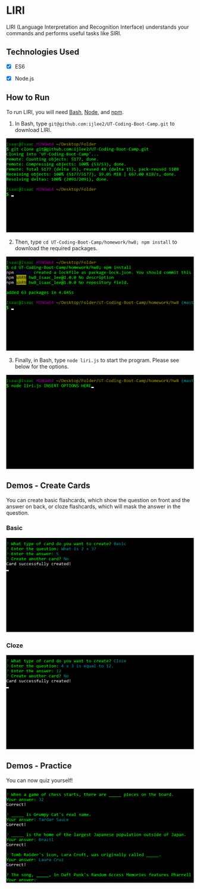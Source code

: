 # LIRI 
LIRI (Language Interpretation and Recognition Interface) understands your commands and performs useful tasks like SIRI.


## Technologies Used
- [x] ES6

- [x] Node.js


## How to Run
To run LIRI, you will need [Bash](https://git-scm.com/downloads/), [Node](https://nodejs.org/en/), and [npm](https://www.npmjs.com/get-npm?utm_source=house&utm_medium=homepage&utm_campaign=free%20orgs&utm_term=Install%20npm).

1. In Bash, type `git@github.com:ijlee2/UT-Coding-Boot-Camp.git` to download LIRI.

![How to Run: Step 1](images/how_to_run_step1.png?raw=true)

2. Then, type `cd UT-Coding-Boot-Camp/homework/hw8; npm install` to download the required packages.

![How to Run: Step 2](images/how_to_run_step2.png?raw=true)

3. Finally, in Bash, type `node liri.js` to start the program. Please see below for the options.

![How to Run: Step 3](images/how_to_run_step3.png?raw=true)


## Demos - Create Cards

You can create basic flashcards, which show the question on front and the answer on back, or cloze flashcards, which will mask the answer in the question.

### Basic

![Create Cards: Basic](images/create_cards_basic.png?raw=true)

### Cloze

![Create Cards: Cloze](images/create_cards_cloze.png?raw=true)


## Demos - Practice

You can now quiz yourself!

![Practice](images/practice.png?raw=true)
